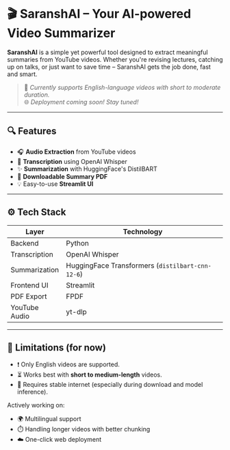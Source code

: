# 🎬 SaranshAI – Your AI-powered Video Summarizer

**SaranshAI** is a simple yet powerful tool designed to extract meaningful summaries from YouTube videos. Whether you're revising lectures, catching up on talks, or just want to save time – SaranshAI gets the job done, fast and smart.

> 🚀 *Currently supports English-language videos with short to moderate duration.*  
> 🌐 *Deployment coming soon! Stay tuned!*

---

## 🔍 Features

- 🎧 **Audio Extraction** from YouTube videos  
- 📝 **Transcription** using OpenAI Whisper  
- ✨ **Summarization** with HuggingFace's DistilBART  
- 📄 **Downloadable Summary PDF**  
- 💡 Easy-to-use **Streamlit UI**

---

## ⚙️ Tech Stack

| Layer        | Technology                          |
|--------------|--------------------------------------|
| Backend      | Python                               |
| Transcription| OpenAI Whisper                       |
| Summarization| HuggingFace Transformers (`distilbart-cnn-12-6`) |
| Frontend UI  | Streamlit                            |
| PDF Export   | FPDF                                 |
| YouTube Audio| yt-dlp                               |

---

## 🚦 Limitations (for now)

- ❗ Only English videos are supported.
- ⏳ Works best with **short to medium-length** videos.
- 📶 Requires stable internet (especially during download and model inference).

Actively working on:
- 🌍 Multilingual support
- ⏱️ Handling longer videos with better chunking
- ☁️ One-click web deployment
